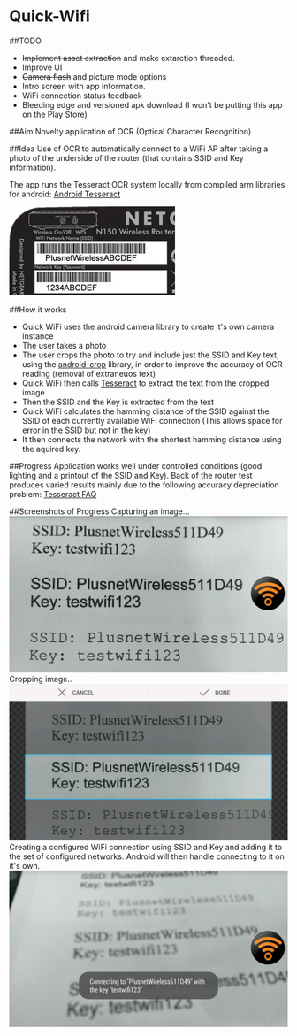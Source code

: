 Quick-Wifi
==========

##TODO

* <s>Implement asset extraction</s> and make extarction threaded.
* Improve UI
* <s>Camera flash</s> and picture mode options
* Intro screen with app information.
* WiFi connection status feedback
* Bleeding edge and versioned apk download (I won't be putting this app on the Play Store)

##Aim
Novelty application of OCR (Optical Character Recognition)

##Idea
Use of OCR to automatically connect to a WiFi AP after taking a photo of the underside of the router (that contains SSID and Key information).

The app runs the Tesseract OCR system locally from compiled arm libraries for android: [Android Tesseract](https://github.com/rmtheis/tess-two)

![Alt text](/readme_img/wireless-details.jpg?raw=true "Underside of a typical router")

##How it works
* Quick WiFi uses the android camera library to create it's own camera instance
* The user takes a photo
* The user crops the photo to try and include just the SSID and Key text, using the [android-crop](https://github.com/jdamcd/android-crop) library, in order to improve the accuracy of OCR reading (removal of extraneuos text)
* Quick WiFi then calls [Tesseract](https://github.com/rmtheis/tess-two) to extract the text from the cropped image
* Then the SSID and the Key is extracted from the text
* Quick WiFi calculates the hamming distance of the SSID against the SSID of each currently available WiFi connection (This allows space for error in the SSID but not in the key)
* It then connects the network with the shortest hamming distance using the aquired key.

##Progress
Application works well under controlled conditions (good lighting and a printout of the SSID and Key). 
Back of the router test produces varied results mainly due to the following accuracy depreciation problem: [Tesseract FAQ](https://code.google.com/p/tesseract-ocr/wiki/FAQ#Is_there_a_Minimum_Text_Size?_(It_won't_read_screen_text!))

##Screenshots of Progress
Capturing an image...
![Alt text](/readme_img/photo.png?raw=true "Underside of a typical router")
Cropping image..
![Alt text](/readme_img/crop.png?raw=true "Underside of a typical router")
Creating a configured WiFi connection using SSID and Key and adding it to the set of configured networks. Android will then handle connecting to it on it's own. 
![Alt text](/readme_img/connect.png?raw=true "Connecting")
